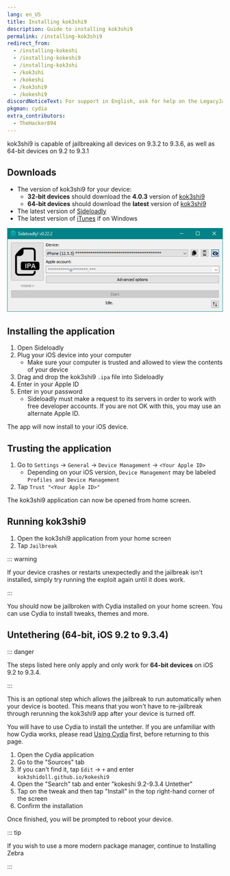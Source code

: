 ```yaml
---
lang: en_US
title: Installing kok3shi9
description: Guide to installing kok3shi9
permalink: /installing-kok3shi9
redirect_from:
  - /installing-kokeshi
  - /installing-kokeshi9
  - /installing-kok3shi
  - /kok3shi
  - /kokeshi
  - /kok3shi9
  - /kokeshi9
discordNoticeText: For support in English, ask for help on the LegacyJailbreak [Discord Server](http://discord.legacyjailbreak.com/).
pkgman: cydia
extra_contributors:
  - TheHacker894
---
```


kok3shi9 is capable of jailbreaking all devices on 9.3.2 to 9.3.6, as well as 64-bit devices on 9.2 to 9.3.1

## Downloads

- The version of kok3shi9 for your device:
  - **32-bit devices** should download the **4.0.3** version of [kok3shi9](https://kok3shidoll.github.io/download/kokeshi/kok3shi9_v4.0.3.ipa)
  - **64-bit devices** should download the **latest** version of [kok3shi9](https://kok3shidoll.web.app/kok3shi9.html)
- The latest version of [Sideloadly](https://sideloadly.io/)
- The latest version of [iTunes](https://www.apple.com/itunes/download/win32) if on Windows

![A screenshot of the Sideloadly application (Windows)](/assets/images/sideloadly_win.png)

## Installing the application

1. Open Sideloadly
1. Plug your iOS device into your computer
    - Make sure your computer is trusted and allowed to view the contents of your device
1. Drag and drop the kok3shi9 `.ipa` file into Sideloadly
1. Enter in your Apple ID
1. Enter in your password
    - Sideloadly must make a request to its servers in order to work with free developer accounts. If you are not OK with this, you may use an alternate Apple ID.

The app will now install to your iOS device.

## Trusting the application

1. Go to `Settings` -> `General` -> `Device Management` -> `<Your Apple ID>`
    - Depending on your iOS version, `Device Management` may be labeled `Profiles and Device Management`
1. Tap `Trust "<Your Apple ID>"`

The kok3shi9 application can now be opened from home screen.

## Running kok3shi9

1. Open the kok3shi9 application from your home screen
1. Tap `Jailbreak`

::: warning

If your device crashes or restarts unexpectedly and the jailbreak isn't installed, simply try running the exploit again until it does work.

:::

You should now be jailbroken with Cydia installed on your home screen. You can use Cydia to install <router-link to="/faq/#what-are-tweaks">tweaks</router-link>, themes and more.

## Untethering (64-bit, iOS 9.2 to 9.3.4)

::: danger

The steps listed here only apply and only work for **64-bit devices** on iOS 9.2 to 9.3.4.

:::

This is an optional step which allows the jailbreak to run automatically when your device is booted. This means that you won't have to re-jailbreak through rerunning the kok3shi9 app after your device is turned off.

You will have to use Cydia to install the untether. If you are unfamiliar with how Cydia works, please read [Using Cydia](/installing-kok3shi9/using-cydia.html) first, before returning to this page.

1. Open the Cydia application
1. Go to the "Sources" tab
1. If you can't find it, tap `Edit` -> `+` and enter `kok3shidoll.github.io/kokeshi9`
1. Open the "Search" tab and enter "kokeshi 9.2-9.3.4 Untether"
1. Tap on the tweak and then tap "Install" in the top right-hand corner of the screen
1. Confirm the installation

Once finished, you will be prompted to reboot your device.

::: tip

If you wish to use a more modern package manager, continue to <router-link to="/installing-zebra">Installing Zebra</router-link>

:::
